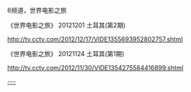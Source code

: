 
6频道，世界电影之旅

《世界电影之旅》 20121201 土耳其(第2期)

http://tv.cctv.com/2012/12/17/VIDE1355693952802757.shtml

《世界电影之旅》 20121124 土耳其(第1期)

http://tv.cctv.com/2012/11/30/VIDE1354275584416899.shtml


[---](http://tv.cctv.com/live/cctv6)
